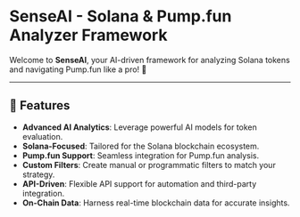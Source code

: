 # SenseAI - Solana & Pump.fun Analyzer Framework

Welcome to **SenseAI**, your AI-driven framework for analyzing Solana tokens and navigating Pump.fun like a pro! 🚀

---

## 🌟 Features

- **Advanced AI Analytics**: Leverage powerful AI models for token evaluation.
- **Solana-Focused**: Tailored for the Solana blockchain ecosystem.
- **Pump.fun Support**: Seamless integration for Pump.fun analysis.
- **Custom Filters**: Create manual or programmatic filters to match your strategy.
- **API-Driven**: Flexible API support for automation and third-party integration.
- **On-Chain Data**: Harness real-time blockchain data for accurate insights.
